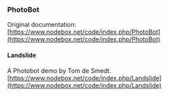 ### PhotoBot ###


Original documentation:
[https://www.nodebox.net/code/index.php/PhotoBot](https://www.nodebox.net/code/index.php/PhotoBot)



#### Landslide ####
A Photobot demo by Tom de Smedt.
[https://www.nodebox.net/code/index.php/Landslide](https://www.nodebox.net/code/index.php/Landslide)

